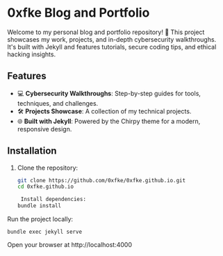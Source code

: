 # 0xfke Blog and Portfolio

Welcome to my personal blog and portfolio repository! 🚀 This project showcases my work, projects, and in-depth cybersecurity walkthroughs. It's built with Jekyll and features tutorials, secure coding tips, and ethical hacking insights.

## Features
- 💻 **Cybersecurity Walkthroughs**: Step-by-step guides for tools, techniques, and challenges.
- 🛠️ **Projects Showcase**: A collection of my technical projects.
- 🌐 **Built with Jekyll**: Powered by the Chirpy theme for a modern, responsive design.

## Installation
1. Clone the repository:
   ```bash
   git clone https://github.com/0xfke/0xfke.github.io.git
   cd 0xfke.github.io

    Install dependencies:
   bundle install

Run the project locally:

```
bundle exec jekyll serve
```
Open your browser at http://localhost:4000

[gem]: https://rubygems.org/gems/jekyll-theme-chirpy
[chirpy]: https://github.com/cotes2020/jekyll-theme-chirpy/
[CD]: https://en.wikipedia.org/wiki/Continuous_deployment
[mit]: https://github.com/cotes2020/chirpy-starter/blob/master/LICENSE
